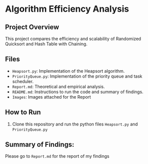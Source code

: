 # Algorithm Efficiency Analysis

## Project Overview
This project compares the efficiency and scalability of Randomized Quicksort and Hash Table with Chaining.

## Files
- `Heapsort.py`: Implementation of the Heapsort algorithm.
- `PriorityQueue.py`: Implementation of the priority queue and task scheduler.
- `Report.md`: Theoretical and empirical analysis.
- `README.md`: Instructions to run the code and summary of findings.
- `Images`: Images attached for the Report

## How to Run
1. Clone this repository and run the python files `Heapsort.py` and `PriorityQueue.py`

## Summary of Findings:
Please go to `Report.md` for the report of my findings